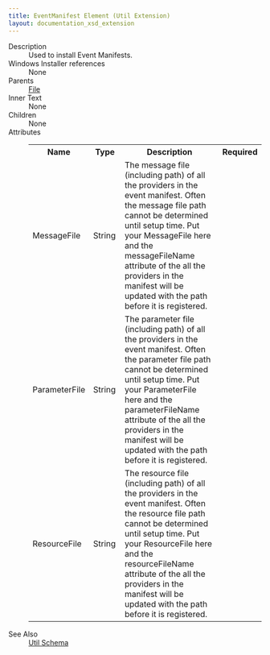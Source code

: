 ```yaml
---
title: EventManifest Element (Util Extension)
layout: documentation_xsd_extension
---
```

<dl>
  <dt>Description</dt>
  <dd>Used to install Event Manifests.</dd>
  <dt>Windows Installer references</dt>
  <dd>None</dd>
  <dt>Parents</dt>
  <dd>
    <a href="../wix/file">File</a>
  </dd>
  <dt>Inner Text</dt>
  <dd>None</dd>
  <dt>Children</dt>
  <dd>None</dd>
  <dt>Attributes</dt>
  <dd>
    <table cellspacing="0" cellpadding="0" class="schema">
      <tr>
        <th width="15%">Name</th>
        <th width="15%">Type</th>
        <th width="65%">Description</th>
        <th width="15%">Required</th>
      </tr>
      <tr>
        <td>MessageFile</td>
        <td>String</td>
        <td>The message file (including path) of all the providers in the event manifest. Often the message file path cannot be determined until setup time. Put your MessageFile here and the messageFileName attribute of the all the providers in the manifest will be updated with the path before it is registered. </td>
        <td>&nbsp;</td>
      </tr>
      <tr>
        <td>ParameterFile</td>
        <td>String</td>
        <td>The parameter file (including path) of all the providers in the event manifest. Often the parameter file path cannot be determined until setup time. Put your ParameterFile here and the parameterFileName attribute of the all the providers in the manifest will be updated with the path before it is registered. </td>
        <td>&nbsp;</td>
      </tr>
      <tr>
        <td>ResourceFile</td>
        <td>String</td>
        <td>The resource file (including path) of all the providers in the event manifest. Often the resource file path cannot be determined until setup time. Put your ResourceFile here and the resourceFileName attribute of the all the providers in the manifest will be updated with the path before it is registered. </td>
        <td>&nbsp;</td>
      </tr>
    </table>
  </dd>
  <dt>See Also</dt>
  <dd>
    <a href="../util">Util Schema</a>
  </dd>
</dl>
